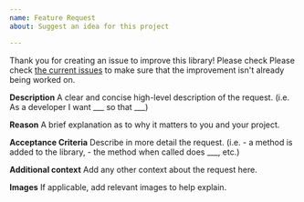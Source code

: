 ```yaml
---
name: Feature Request
about: Suggest an idea for this project

---
```


Thank you for creating an issue to improve this library! Please check Please check [the current issues](https://github.com/isuPatches/WiseFy/issues) to make sure that the improvement isn't already being worked on.

**Description**
A clear and concise high-level description of the request. (i.e. As a developer I want ___ so that  ___)

**Reason**
A brief explanation as to why it matters to you and your project.

**Acceptance Criteria**
Describe in more detail the request.  (i.e. - a method is added to the library, - the method when called does ___, etc.)

**Additional context**
Add any other context about the request here.

**Images**
If applicable, add relevant images to help explain.

